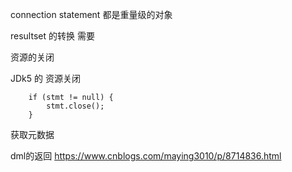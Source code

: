 


connection statement 都是重量级的对象 

resultset 的转换 需要

资源的关闭


JDk5 的 资源关闭

        if (stmt != null) {
            stmt.close();
        }


获取元数据


dml的返回
https://www.cnblogs.com/maying3010/p/8714836.html

